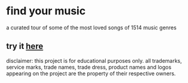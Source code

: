 # find your music

a curated tour of some of the most loved songs of 1514 music genres

## try it [here](https://richard512.github.io/findyourmusic/)

disclaimer: this project is for educational purposes only. all trademarks, service marks, trade names, trade dress, product names and logos appearing on the project are the property of their respective owners.
